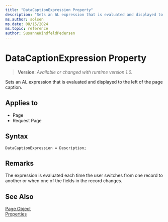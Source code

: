 ```yaml
---
title: "DataCaptionExpression Property"
description: "Sets an AL expression that is evaluated and displayed to the left of the page caption."
ms.author: solsen
ms.date: 08/15/2024
ms.topic: reference
author: SusanneWindfeldPedersen
---
```

[//]: # (START>DO_NOT_EDIT)
[//]: # (IMPORTANT:Do not edit any of the content between here and the END>DO_NOT_EDIT.)
[//]: # (Any modifications should be made in the .xml files in the ModernDev repo.)
# DataCaptionExpression Property
> **Version**: _Available or changed with runtime version 1.0._

Sets an AL expression that is evaluated and displayed to the left of the page caption.

## Applies to
-   Page
-   Request Page

[//]: # (IMPORTANT: END>DO_NOT_EDIT)

## Syntax

```AL
DataCaptionExpression = Description;
```

## Remarks

The expression is evaluated each time the user switches from one record to another or when one of the fields in the record changes.  
  
## See Also  

[Page Object](../devenv-page-object.md)  
[Properties](devenv-properties.md)